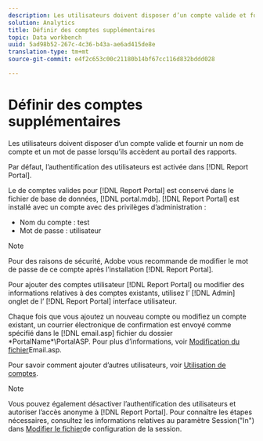 ```yaml
---
description: Les utilisateurs doivent disposer d’un compte valide et fournir un nom de compte et un mot de passe lorsqu’ils accèdent au portail des rapports.
solution: Analytics
title: Définir des comptes supplémentaires
topic: Data workbench
uuid: 5ad98b52-267c-4c36-b43a-ae6ad415de8e
translation-type: tm+mt
source-git-commit: e4f2c653c00c21180b14bf67cc116d832bddd028

---
```



# Définir des comptes supplémentaires

Les utilisateurs doivent disposer d’un compte valide et fournir un nom de compte et un mot de passe lorsqu’ils accèdent au portail des rapports.

Par défaut, l’authentification des utilisateurs est activée dans [!DNL Report Portal].

Le de comptes valides pour [!DNL Report Portal] est conservé dans le fichier de base de données, [!DNL portal.mdb]. [!DNL Report Portal] est installé avec un compte avec des privilèges d’administration :

* Nom du compte : test
* Mot de passe : utilisateur

>[!NOTE]
>
>Pour des raisons de sécurité, Adobe vous recommande de modifier le mot de passe de ce compte après l’installation [!DNL Report Portal].

Pour ajouter des comptes utilisateur [!DNL Report Portal] ou modifier des informations relatives à des comptes existants, utilisez l’ [!DNL Admin] onglet de l’ [!DNL Report Portal] interface utilisateur.

Chaque fois que vous ajoutez un nouveau compte ou modifiez un compte existant, un courrier électronique de confirmation est envoyé comme spécifié dans le [!DNL email.asp] fichier du dossier \*PortalName*\PortalASP. Pour plus d’informations, voir [Modification du fichier](../../../home/c-rpt-oview/c-install-rpt-port/t-email-file.md#task-d9f4f306d38e435aa7effab3d94f690b)Email.asp.

Pour savoir comment ajouter d’autres utilisateurs, voir [Utilisation de comptes](../../../home/c-rpt-oview/c-admin-rpt/c-work-accts/c-work-accts.md#concept-c933a1940bda4a3489d61d8af315e45d).

>[!NOTE]
>
>Vous pouvez également désactiver l’authentification des utilisateurs et autoriser l’accès anonyme à [!DNL Report Portal]. Pour connaître les étapes nécessaires, consultez les informations relatives au paramètre Session(&quot;In&quot;) dans [Modifier le fichier](../../../home/c-rpt-oview/c-install-rpt-port/t-edit-sess-config-file.md#task-cf11c3a780bd4936afd3f64a6b30afc7)de configuration de la session.

